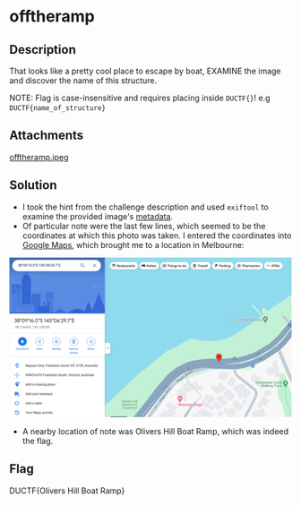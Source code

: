 # offtheramp

## Description

That looks like a pretty cool place to escape by boat,
EXAMINE the image and discover the name of this structure.

NOTE: Flag is case-insensitive and requires placing inside <code>DUCTF{}</code>! 
e.g <code>DUCTF{name_of_structure}</code>

## Attachments

[offtheramp.jpeg](https://github.com/rstacks/DownUnderCTF2024-writeup/blob/master/osint/offtheramp/attachments/offtheramp.jpeg)

## Solution

- I took the hint from the challenge description and used <code>exiftool</code> to examine the provided
image's [metadata](https://github.com/rstacks/DownUnderCTF2024-writeup/blob/master/osint/offtheramp/metadata.txt).
- Of particular note were the last few lines, which seemed to be the coordinates
at which this photo was taken. I entered the coordinates into [Google Maps](https://www.google.com/maps), which brought me
to a location in Melbourne:

![Google Maps screenshot](location.png)

- A nearby location of note was Olivers Hill Boat Ramp, which was indeed the flag.

## Flag

DUCTF{Olivers Hill Boat Ramp}
